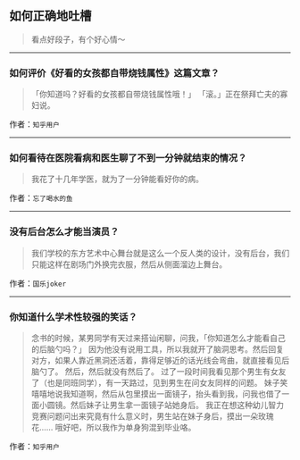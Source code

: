 ## 如何正确地吐槽

> 看点好段子，有个好心情～


 
---

### 如何评价《好看的女孩都自带烧钱属性》这篇文章？

> 「你知道吗？好看的女孩都自带烧钱属性哦！」
> 「滚。」正在祭拜亡夫的寡妇说。


作者：`知乎用户`

---

### 如何看待在医院看病和医生聊了不到一分钟就结束的情况？

> 我花了十几年学医，就为了一分钟能看好你的病。


作者：`忘了喝水的鱼`

---

### 没有后台怎么才能当演员？

> 我们学校的东方艺术中心舞台就是这么一个反人类的设计，没有后台，我们只能这样在剧场门外换完衣服，然后从侧面溜边上舞台。


作者：`国乐joker`

---

### 你知道什么学术性较强的笑话？

> 念书的时候，某男同学有天过来搭讪闲聊，问我，「你知道怎么才能看自己的后脑勺吗？」
> 因为他没有说用工具，所以我就开了脑洞思考。然后回复对方，如果人靠近黑洞还活着，靠得足够近的话光线会弯曲，就直接看见后脑勺了。
> 然后，然后就没有然后了。
> 过了一段时间我看见那个男生有女友了（也是同班同学），有一天路过，见到男生在问女友同样的问题。
> 妹子笑嘻嘻地说我知道啊，然后从包里摸出一面镜子，抬头看到我，问我也借了一面小圆镜。然后妹子让男生拿一面镜子站她身后。
> 我正在想这种幼儿智力竞赛问题问出来究竟有什么意义时，男生站在妹子身后，摸出一朵玫瑰花……
> 哦好吧，所以我作为单身狗混到毕业咯。


作者：`知乎用户`